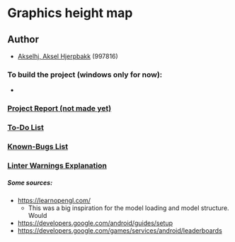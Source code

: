 
# Graphics height map



## Author
- [Akselhj, Aksel Hjerpbakk](https://github.com/Avokadoen) (997816)




### To build the project (windows only for now):
-


### [Project Report (not made yet)]()


### [To-Do List](TODO-LIST.md)


### [Known-Bugs List](KNOWN-BUGS.md)

### [Linter Warnings Explanation](LINTER-WARNING.md)




##### Some sources:
- https://learnopengl.com/
    - This was a big inspiration for the model loading and model structure.
      Would
- https://developers.google.com/android/guides/setup
- https://developers.google.com/games/services/android/leaderboards
